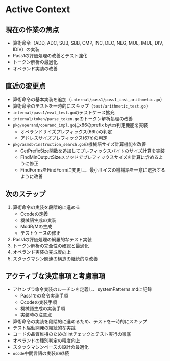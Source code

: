 # Active Context

## 現在の作業の焦点
- 算術命令（ADD, ADC, SUB, SBB, CMP, INC, DEC, NEG, MUL, IMUL, DIV, IDIV）の実装
- Pass1の評価処理の改善とテスト強化
- トークン解析の最適化
- オペランド実装の改善

## 直近の変更点
- 算術命令の基本実装を追加（`internal/pass1/pass1_inst_arithmetic.go`）
- 算術命令のテストを一時的にスキップ（`test/arithmetic_test.go`）
- `internal/pass1/eval_test.go`のテストケース拡充
- `internal/token/parse_token.go`のトークン解析処理の改善
- `pkg/operand/operand_impl.go`にx86のprefix bytes判定機能を実装
  - オペランドサイズプレフィックス(66h)の判定
  - アドレスサイズプレフィックス(67h)の判定
- `pkg/asmdb/instruction_search.go`の機械語サイズ計算機能を改善
  - GetPrefixSize関数を追加してプレフィックスバイトのサイズ計算を実装
  - FindMinOutputSizeメソッドでプレフィックスサイズを計算に含めるように修正
  - FindFormsをFindFormに変更し、最小サイズの機械語を一意に選択するように改善

## 次のステップ
1. 算術命令の実装を段階的に進める
   - Ocodeの定義
   - 機械語生成の実装
   - ModR/Mの生成
   - テストケースの修正
2. Pass1の評価処理の網羅的なテスト実装
3. トークン解析の完全性の確認と最適化
4. オペランド実装の完成度向上
5. スタックマシン関連の構造の継続的な改善

## アクティブな決定事項と考慮事項
- アセンブラ命令実装のルーチンを定義し、systemPatterns.mdに記録
  - Pass1での命令実装手順
  - Ocodeの実装手順
  - 機械語生成の実装手順
  - 実装時の注意点
- 算術命令の実装を段階的に進めるため、テストを一時的にスキップ
- テスト駆動開発の継続的な実践
- コードの品質維持のためのlintチェックとテスト実行の徹底
- オペランドの種別判定の精度向上
- スタックマシンベースの設計の最適化
- `ocode`中間言語の実装の継続
